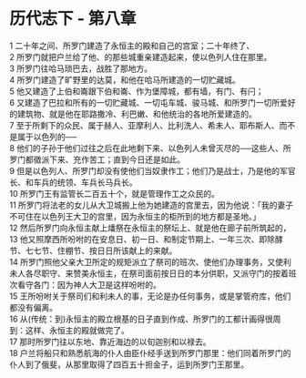 # 历代志下 - 第八章
  
 1 二十年之间、所罗门建造了永恒主的殿和自己的宫室；二十年终了、  
 2 所罗门就把户兰给了他、的那些城重亲建造起来，使以色列人住在那里。  
 3 所罗门往哈马琐巴去，战胜了那地方。  
 4 所罗门建造了旷野里的达莫，和他在哈马所建造的一切贮藏城。  
 5 他又建造了上伯和崙跟下伯和崙、作为堡障城，都有墙，有门、有闩；  
 6 又建造了巴拉和所有的一切贮藏城、一切屯车城、骏马城、和所罗门一切所爱好的建筑物、就是他在耶路撒冷、利巴嫩、和他统治的各地所爱建造的。  
 7 至于所剩下的众民、属于赫人、亚摩利人、比利洗人、希未人、耶布斯人、而不是属于以色列的──  
 8 他们的子孙于他们过往之后在此地剩下来、以色列人未曾灭尽的──这些人、所罗门都徵派下来、充作苦工；直到今日还是如此。  
 9 但是以色列人、所罗门却没有使他们当奴隶作工；他们乃是战士，乃是他的军官长、和车兵的统领、车兵长马兵长。  
 10 所罗门王有监管长二百五十个，就是管理作工之众民的。  
 11 所罗门将法老的女儿从大卫城搬上他为她建造的宫里去，因为他说：「我的妻子不可住在以色列王大卫的宫里，因为永恒主的柜所到的地方都是圣地。」  
 12 然后所罗门向永恒主献上燔祭在永恒主的祭坛上、就是他在廊子前所筑起的，  
 13 他又照摩西所吩咐的在安息日、初一日、和制定节期上、一年三次、即除酵节、七七节、住棚节、按日日所该献上的来献。  
 14 所罗门照他父亲大卫所定的规矩派立了祭司的班次、使他们办理事务，又使利未人各尽职守、来赞美永恒主，在祭司面前按日日的本分供职，又派守门的按着班次看守各门：因为神人大卫是这样吩咐的。  
 15 王所吩咐关于祭司们和利未人的事，无论是办任何事务，或是掌管府库，他们都没有偏离。  
 16 从(传统：到)永恒主的殿立根基的日子直到作成、所罗门的工都计画得很周到：这样、永恒主的殿就做完了。  
 17 那时所罗门往以东地、靠近海边的以旬迦别和以禄去。  
 18 户兰将船只和熟悉航海的仆人由臣仆经手送到所罗门那里：他们同着所罗门的仆人到了俄斐，从那里取得了四百五十担金子，运到所罗门王那里。